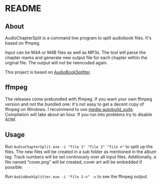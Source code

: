 # README

## About

AudioChapterSplit is a command line program to split audiobook files. It's based on ffmpeg.

Input can be M4A or M4B files as well as MP3s. The tool will parse the chapter marks
and generate new output file for each chapter within the orginal file. The output will
not be reencoded again.

This project is based on [AudioBookSplitter](https://github.com/PrometeoConseil/AudioBookSplitter).

## ffmpeg

The releases come prebundled with ffmpeg. If you want your own ffmpeg version and 
not the bundled one: it's not easy to get a decent copy of ffmpeg on Windows. I 
recommend to use [media-autobuild_suite](https://github.com/m-ab-s/media-autobuild_suite). 
Compilation will take about an hour. If you run into problems try to disable AOM. 

## Usage

Run `AudioChapterSplit.exe -i "file 1" "file 2" "file n"` to split up the files. 
The new files will be created in a sub folder as mentioned in the album tag.
Track numbers will be set continously over all input files. Additionally, a 
file named "cover.png" will be created, cover art will be embedded if possible.

Run `AudioBookSplitter.exe -i "file 1-n" -v` to see the ffmpeg output.

